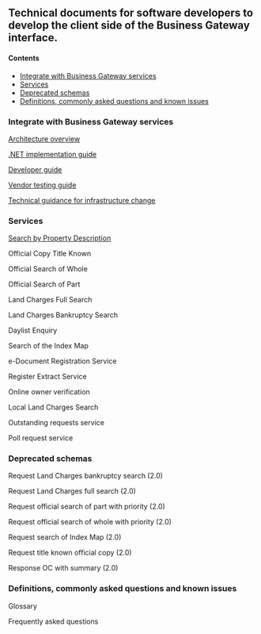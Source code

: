 
## Technical documents for software developers to develop the client side of the Business Gateway interface.

#### Contents
- [Integrate with Business Gateway services](#integrate-with-Business-Gateway-services)
- [Services](#services)
- [Deprecated schemas](#deprecated-schemas)
- [Definitions, commonly asked questions and known issues](#definitions-commonly-asked-questions-and-known-issues)

### Integrate with Business Gateway services
[Architecture overview](pages/integrate/ARCH_OVER.md)

[.NET implementation guide](pages/integrate/NET_IMPL.md)

[Developer guide](pages/integrate/DEV_GUIDE.md)

[Vendor testing guide](pages/integrate/VENDOR_TEST_GUIDE.md)

[Technical guidance for infrastructure change](pages/integrate/TECH_GUIDE.md)

### Services
[Search by Property Description](pages/services/EPD.md)

Official Copy Title Known

Official Search of Whole

Official Search of Part

Land Charges Full Search

Land Charges Bankruptcy Search

Daylist Enquiry

Search of the Index Map

e-Document Registration Service

Register Extract Service

Online owner verification

Local Land Charges Search

Outstanding requests service

Poll request service

### Deprecated schemas	
Request Land Charges bankruptcy search (2.0)

Request Land Charges full search (2.0)

Request official search of part with priority (2.0)

Request official search of whole with priority (2.0)

Request search of Index Map (2.0)

Request title known official copy (2.0)

Response OC with summary (2.0)

### Definitions, commonly asked questions and known issues	
Glossary

Frequently asked questions


